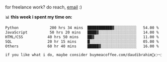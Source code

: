 for freelance work? do reach, [email](mailto:daudibrahimhasan@example.com) :)

📊 **this week i spent my time on:**
<!--START_SECTION:waka-->

```txt
Python              200 hrs 34 mins  ███████████▓░░░░░░░░░░   54.00 %
JavaScript          50 hrs 20 mins   ████▓░░░░░░░░░░░░░░░░░   14.00 %
HTML/CSS           40 hrs 50 mins    ██▓░░░░░░░░░░░░░░░░░░░   11.00 %
SQL                20 hr 15 mins     █░░░░░░░░░░░░░░░░░░░░░   05.00 %
Others             60 hr 40 mins     █████▓░░░░░░░░░░░░░░░░   16.00 %

if you like what i do, maybe consider buymeacoffee.com/daudibrahim🥺👉👈

